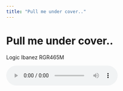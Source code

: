 ```yaml
---
title: "Pull me under cover.."
---
```

# Pull me under cover..


Logic
Ibanez RGR465M

![audio](/assets/images/5381f65a643f2a144fca56b675d7f48a.mp3)





